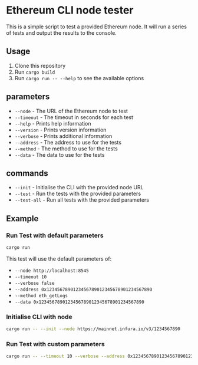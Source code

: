 # Ethereum CLI node tester

This is a simple script to test a provided Ethereum node. It will run a series of tests and output the results to the console.

## Usage

1. Clone this repository
2. Run `cargo build`
3. Run `cargo run -- --help` to see the available options

## parameters

- `--node` - The URL of the Ethereum node to test
- `--timeout` - The timeout in seconds for each test
- `--help` - Prints help information
- `--version` - Prints version information
- `--verbose` - Prints additional information
- `--address` - The address to use for the tests
- `--method` - The method to use for the tests
- `--data` - The data to use for the tests

## commands

- `--init` - Initialise the CLI with the provided node URL
- `--test` - Run the tests with the provided parameters
- `--test-all` - Run all tests with the provided parameters

## Example

### Run Test with default parameters

```bash
cargo run
```

This test will use the default parameters of:

- `--node http://localhost:8545`
- `--timeout 10`
- `--verbose false`
- `--address 0x1234567890123456789012345678901234567890`
- `--method eth_getLogs`
- `--data 0x1234567890123456789012345678901234567890`

### Initialise CLI with node

```bash
cargo run -- --init --node https://mainnet.infura.io/v3/1234567890
```

### Run Test with custom parameters

```bash
cargo run -- --timeout 10 --verbose --address 0x1234567890123456789012345678901234567890 --method eth_getBalance --data 0x1234567890123456789012345678901234567890
```
